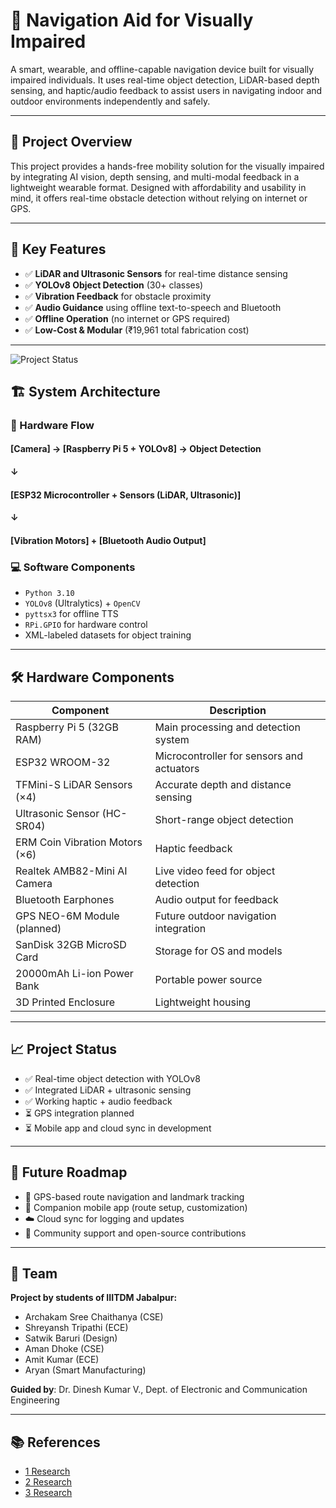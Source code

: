 # 🧭 Navigation Aid for Visually Impaired

A smart, wearable, and offline-capable navigation device built for visually impaired individuals. It uses real-time object detection, LiDAR-based depth sensing, and haptic/audio feedback to assist users in navigating indoor and outdoor environments independently and safely.

---

## 📌 Project Overview

This project provides a hands-free mobility solution for the visually impaired by integrating AI vision, depth sensing, and multi-modal feedback in a lightweight wearable format. Designed with affordability and usability in mind, it offers real-time obstacle detection without relying on internet or GPS.

---

## 🌟 Key Features

- ✅ **LiDAR and Ultrasonic Sensors** for real-time distance sensing
- ✅ **YOLOv8 Object Detection** (30+ classes)
- ✅ **Vibration Feedback** for obstacle proximity
- ✅ **Audio Guidance** using offline text-to-speech and Bluetooth
- ✅ **Offline Operation** (no internet or GPS required)
- ✅ **Low-Cost & Modular** (₹19,961 total fabrication cost)

---


![Project Status](./assets/project-status.png)


## 🏗️ System Architecture

### 🔌 Hardware Flow


#### [Camera] → [Raspberry Pi 5 + YOLOv8] → Object Detection
#### ↓
#### [ESP32 Microcontroller + Sensors (LiDAR, Ultrasonic)]
#### ↓
#### [Vibration Motors] + [Bluetooth Audio Output]


### 💻 Software Components

- `Python 3.10`
- `YOLOv8` (Ultralytics) + `OpenCV`
- `pyttsx3` for offline TTS
- `RPi.GPIO` for hardware control
- XML-labeled datasets for object training

---

## 🛠️ Hardware Components

| Component                          | Description                                 |
|-----------------------------------|---------------------------------------------|
| Raspberry Pi 5 (32GB RAM)         | Main processing and detection system        |
| ESP32 WROOM-32                    | Microcontroller for sensors and actuators   |
| TFMini-S LiDAR Sensors (×4)       | Accurate depth and distance sensing         |
| Ultrasonic Sensor (HC-SR04)       | Short-range object detection                |
| ERM Coin Vibration Motors (×6)    | Haptic feedback                             |
| Realtek AMB82-Mini AI Camera      | Live video feed for object detection        |
| Bluetooth Earphones               | Audio output for feedback                   |
| GPS NEO-6M Module (planned)       | Future outdoor navigation integration       |
| SanDisk 32GB MicroSD Card         | Storage for OS and models                   |
| 20000mAh Li-ion Power Bank        | Portable power source                       |
| 3D Printed Enclosure              | Lightweight housing                         |

---


## 📈 Project Status

- ✅ Real-time object detection with YOLOv8  
- ✅ Integrated LiDAR + ultrasonic sensing  
- ✅ Working haptic + audio feedback  
- ⏳ GPS integration planned  
- ⏳ Mobile app and cloud sync in development  

---

## 🔮 Future Roadmap

- 📍 GPS-based route navigation and landmark tracking  
- 📱 Companion mobile app (route setup, customization)  
- ☁️ Cloud sync for logging and updates  
- 🔁 Community support and open-source contributions  

---

## 👥 Team

**Project by students of IIITDM Jabalpur:**

- Archakam Sree Chaithanya (CSE)  
- Shreyansh Tripathi (ECE)  
- Satwik Baruri (Design)  
- Aman Dhoke (CSE)  
- Amit Kumar (ECE)  
- Aryan (Smart Manufacturing)  

**Guided by**: Dr. Dinesh Kumar V., Dept. of Electronic and Communication Engineering

---

## 📚 References
- [1 Research](https://www.ijraset.com/best-journal/smart-wearable-guiding-device-for-the-visually-impaired-people)
- [2 Research](https://www.mordorintelligence.com/industry-reports/assistive-technologies-for-visually-impaired-market)
- [3 Research](https://www.researchgate.net/publication/235005436_Guiding_Blind_People_with_Haptic_Feedback)
